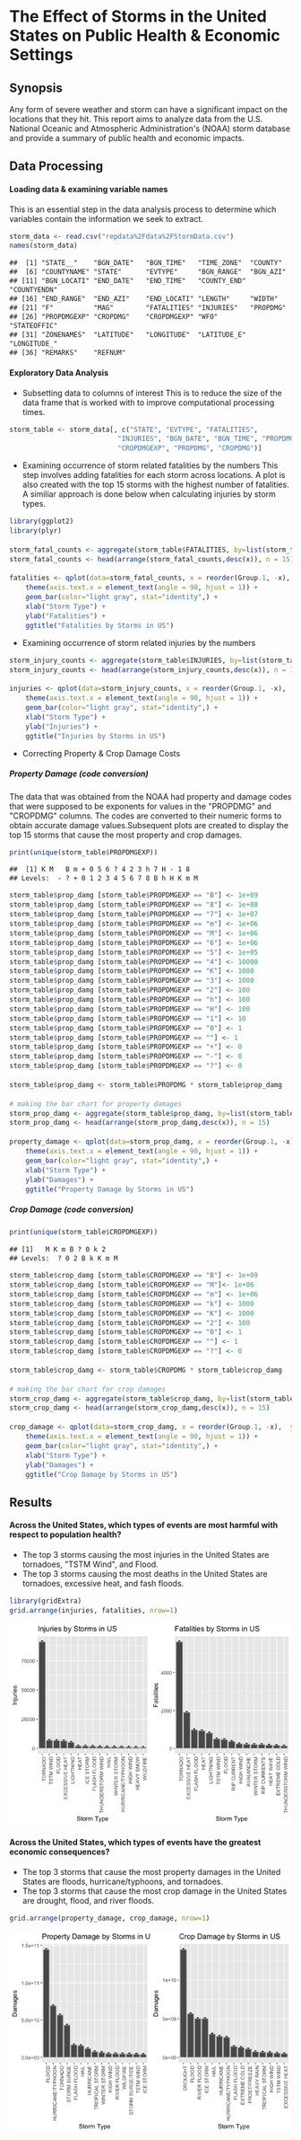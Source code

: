 
# The Effect of Storms in the United States on Public Health & Economic Settings 

## Synopsis
Any form of severe weather and storm can have a significant impact on the locations that they hit. This report aims to analyze data from the U.S. National Oceanic and Atmospheric Administration's (NOAA) storm database and provide a summary of public health and economic impacts.

## Data Processing 

#### Loading data & examining variable names 
This is an essential step in the data analysis process to determine which variables contain the information we seek to extract. 

```r
storm_data <- read.csv("repdata%2Fdata%2FStormData.csv")
names(storm_data)
```

```
##  [1] "STATE__"    "BGN_DATE"   "BGN_TIME"   "TIME_ZONE"  "COUNTY"    
##  [6] "COUNTYNAME" "STATE"      "EVTYPE"     "BGN_RANGE"  "BGN_AZI"   
## [11] "BGN_LOCATI" "END_DATE"   "END_TIME"   "COUNTY_END" "COUNTYENDN"
## [16] "END_RANGE"  "END_AZI"    "END_LOCATI" "LENGTH"     "WIDTH"     
## [21] "F"          "MAG"        "FATALITIES" "INJURIES"   "PROPDMG"   
## [26] "PROPDMGEXP" "CROPDMG"    "CROPDMGEXP" "WFO"        "STATEOFFIC"
## [31] "ZONENAMES"  "LATITUDE"   "LONGITUDE"  "LATITUDE_E" "LONGITUDE_"
## [36] "REMARKS"    "REFNUM"
```

#### Exploratory Data Analysis

- Subsetting data to columns of interest
This is to reduce the size of the data frame that is worked with to improve computational processing times.

```r
storm_table <- storm_data[, c("STATE", "EVTYPE", "FATALITIES", 
                           "INJURIES", "BGN_DATE", "BGN_TIME", "PROPDMGEXP",
                           "CROPDMGEXP", "PROPDMG", "CROPDMG")]
```

- Examining occurrence of storm related fatalities by the numbers 
This step involves adding fatalities for each storm across locations. A plot is also created with the top 15 storms with the highest number of fatalities. A similiar approach is done below when calculating injuries by storm types. 

```r
library(ggplot2)
library(plyr)

storm_fatal_counts <- aggregate(storm_table$FATALITIES, by=list(storm_table$EVTYPE), FUN=sum)
storm_fatal_counts <- head(arrange(storm_fatal_counts,desc(x)), n = 15)

fatalities <- qplot(data=storm_fatal_counts, x = reorder(Group.1, -x),  y=x) + 
    theme(axis.text.x = element_text(angle = 90, hjust = 1)) + 
    geom_bar(color="light gray", stat="identity",) + 
    xlab("Storm Type") + 
    ylab("Fatalities") + 
    ggtitle("Fatalities by Storms in US")
```

- Examining occurrence of storm related injuries by the numbers 

```r
storm_injury_counts <- aggregate(storm_table$INJURIES, by=list(storm_table$EVTYPE), FUN=sum)
storm_injury_counts <- head(arrange(storm_injury_counts,desc(x)), n = 15)

injuries <- qplot(data=storm_injury_counts, x = reorder(Group.1, -x),  y=x) + 
    theme(axis.text.x = element_text(angle = 90, hjust = 1)) + 
    geom_bar(color="light gray", stat="identity",) + 
    xlab("Storm Type") +
    ylab("Injuries") + 
    ggtitle("Injuries by Storms in US")
```

- Correcting Property & Crop Damage Costs

##### Property Damage (code conversion)

The data that was obtained from the NOAA had property and damage codes that were supposed to be exponents for values in the "PROPDMG" and "CROPDMG" columns. The codes are converted to their numeric forms to obtain accurate damage values.Subsequent plots are created to display the top 15 storms that cause the most property and crop damages. 

```r
print(unique(storm_table$PROPDMGEXP))
```

```
##  [1] K M   B m + 0 5 6 ? 4 2 3 h 7 H - 1 8
## Levels:  - ? + 0 1 2 3 4 5 6 7 8 B h H K m M
```

```r
storm_table$prop_damg [storm_table$PROPDMGEXP == "B"] <- 1e+09
storm_table$prop_damg [storm_table$PROPDMGEXP == "8"] <- 1e+08
storm_table$prop_damg [storm_table$PROPDMGEXP == "7"] <- 1e+07
storm_table$prop_damg [storm_table$PROPDMGEXP == "m"] <- 1e+06
storm_table$prop_damg [storm_table$PROPDMGEXP == "M"] <- 1e+06
storm_table$prop_damg [storm_table$PROPDMGEXP == "6"] <- 1e+06
storm_table$prop_damg [storm_table$PROPDMGEXP == "5"] <- 1e+05
storm_table$prop_damg [storm_table$PROPDMGEXP == "4"] <- 10000
storm_table$prop_damg [storm_table$PROPDMGEXP == "K"] <- 1000
storm_table$prop_damg [storm_table$PROPDMGEXP == "3"] <- 1000
storm_table$prop_damg [storm_table$PROPDMGEXP == "2"] <- 100
storm_table$prop_damg [storm_table$PROPDMGEXP == "h"] <- 100
storm_table$prop_damg [storm_table$PROPDMGEXP == "H"] <- 100
storm_table$prop_damg [storm_table$PROPDMGEXP == "1"] <- 10
storm_table$prop_damg [storm_table$PROPDMGEXP == "0"] <- 1
storm_table$prop_damg [storm_table$PROPDMGEXP == ""] <- 1
storm_table$prop_damg [storm_table$PROPDMGEXP == "+"] <- 0
storm_table$prop_damg [storm_table$PROPDMGEXP == "-"] <- 0
storm_table$prop_damg [storm_table$PROPDMGEXP == "?"] <- 0

storm_table$prop_damg <- storm_table$PROPDMG * storm_table$prop_damg

# making the bar chart for property damages 
storm_prop_damg <- aggregate(storm_table$prop_damg, by=list(storm_table$EVTYPE), FUN=sum)
storm_prop_damg <- head(arrange(storm_prop_damg,desc(x)), n = 15)

property_damage <- qplot(data=storm_prop_damg, x = reorder(Group.1, -x),  y=x) + 
    theme(axis.text.x = element_text(angle = 90, hjust = 1)) + 
    geom_bar(color="light gray", stat="identity",) + 
    xlab("Storm Type") + 
    ylab("Damages") + 
    ggtitle("Property Damage by Storms in US")
```

##### Crop Damage (code conversion)

```r
print(unique(storm_table$CROPDMGEXP))
```

```
## [1]   M K m B ? 0 k 2
## Levels:  ? 0 2 B k K m M
```

```r
storm_table$crop_damg [storm_table$CROPDMGEXP == "B"] <- 1e+09
storm_table$crop_damg [storm_table$CROPDMGEXP == "M"]<- 1e+06
storm_table$crop_damg [storm_table$CROPDMGEXP == "m"] <- 1e+06
storm_table$crop_damg [storm_table$CROPDMGEXP == "k"] <- 1000
storm_table$crop_damg [storm_table$CROPDMGEXP == "K"] <- 1000
storm_table$crop_damg [storm_table$CROPDMGEXP == "2"] <- 100
storm_table$crop_damg [storm_table$CROPDMGEXP == "0"] <- 1
storm_table$crop_damg [storm_table$CROPDMGEXP == ""] <- 1
storm_table$crop_damg [storm_table$CROPDMGEXP == "?"] <- 0

storm_table$crop_damg <- storm_table$CROPDMG * storm_table$crop_damg

# making the bar chart for crop damages 
storm_crop_damg <- aggregate(storm_table$crop_damg, by=list(storm_table$EVTYPE), FUN=sum)
storm_crop_damg <- head(arrange(storm_crop_damg,desc(x)), n = 15)

crop_damage <- qplot(data=storm_crop_damg, x = reorder(Group.1, -x),  y=x) + 
    theme(axis.text.x = element_text(angle = 90, hjust = 1)) + 
    geom_bar(color="light gray", stat="identity",) + 
    xlab("Storm Type") + 
    ylab("Damages") + 
    ggtitle("Crop Damage by Storms in US")
```


## Results

#### Across the United States, which types of events are most harmful with respect to population health? 
- The top 3 storms causing the most injuries in the United States are tornadoes, "TSTM Wind", and Flood. 
- The top 3 storms causing the most deaths in the United States are tornadoes, excessive heat, and fash floods. 


```r
library(gridExtra)
grid.arrange(injuries, fatalities, nrow=1)
```

![](PA2_NOAA_data_files/figure-html/unnamed-chunk-7-1.png)<!-- -->

#### Across the United States, which types of events have the greatest economic consequences?
- The top 3 storms that cause the most property damages in the United States are floods, hurricane/typhoons, and tornadoes. 
- The top 3 storms that cause the most crop damage in the United States are drought, flood, and river floods. 

```r
grid.arrange(property_damage, crop_damage, nrow=1)
```

![](PA2_NOAA_data_files/figure-html/unnamed-chunk-8-1.png)<!-- -->

